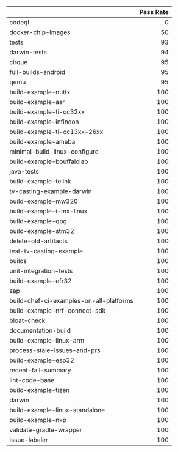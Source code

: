 |                                         |   Pass Rate |
|:----------------------------------------|------------:|
| codeql                                  |           0 |
| docker-chip-images                      |          50 |
| tests                                   |          93 |
| darwin-tests                            |          94 |
| cirque                                  |          95 |
| full-builds-android                     |          95 |
| qemu                                    |          95 |
| build-example-nuttx                     |         100 |
| build-example-asr                       |         100 |
| build-example-ti-cc32xx                 |         100 |
| build-example-infineon                  |         100 |
| build-example-ti-cc13xx-26xx            |         100 |
| build-example-ameba                     |         100 |
| minimal-build-linux-configure           |         100 |
| build-example-bouffalolab               |         100 |
| java-tests                              |         100 |
| build-example-telink                    |         100 |
| tv-casting-example-darwin               |         100 |
| build-example-mw320                     |         100 |
| build-example-i-mx-linux                |         100 |
| build-example-qpg                       |         100 |
| build-example-stm32                     |         100 |
| delete-old-artifacts                    |         100 |
| test-tv-casting-example                 |         100 |
| builds                                  |         100 |
| unit-integration-tests                  |         100 |
| build-example-efr32                     |         100 |
| zap                                     |         100 |
| build-chef-ci-examples-on-all-platforms |         100 |
| build-example-nrf-connect-sdk           |         100 |
| bloat-check                             |         100 |
| documentation-build                     |         100 |
| build-example-linux-arm                 |         100 |
| process-stale-issues-and-prs            |         100 |
| build-example-esp32                     |         100 |
| recent-fail-summary                     |         100 |
| lint-code-base                          |         100 |
| build-example-tizen                     |         100 |
| darwin                                  |         100 |
| build-example-linux-standalone          |         100 |
| build-example-nxp                       |         100 |
| validate-gradle-wrapper                 |         100 |
| issue-labeler                           |         100 |